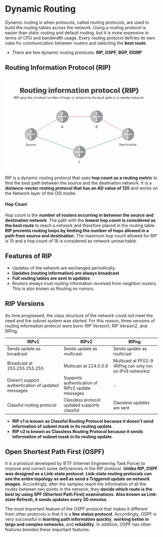 # Dynamic Routing

Dynamic routing is when protocols, called routing protocols, are used to build the routing tables across the network. Using a routing protocol is easier than static routing and default routing, but it is more expensive in terms of CPU and bandwidth usage. Every routing protocol defines its own rules for communication between routers and selecting the **best route**.

- There are few dynamic routing protocols: **RIP, OSPF, BGP, EIGRP**

## Routing Information Protocol (RIP)

<img margin="center" src="https://github.com/wasny0ps/Network-Notes/blob/main/0x8%20-%20Dynamic%20Routing/src/rip.png">

RIP is a dynamic routing protocol that uses **hop count as a routing metric** to find the best path between the source and the destination network. It is a **distance-vector routing protocol that has an AD value of 120** and works on the Network layer of the OSI model.

#### Hop Count

Hop count is the **number of routers occurring in between the source and destination network**. The path with the **lowest hop count is considered as the best route** to reach a network and therefore placed in the routing table. **RIP prevents routing loops by limiting the number of hops allowed in a path from source and destination**. The maximum hop count allowed for RIP is 15 and a hop count of 16 is considered as network unreachable. 

## Features of RIP

- Updates of the network are exchanged periodically.
- **Updates (routing information) are always broadcast**. 
- **Full routing tables are sent in updates**. 
- Routers always trust routing information received from neighbor routers. This is also known as Routing on rumors. 

## RIP Versions

As time progressed, the class structure of the network could not meet the need and the subnet system was started. For this reason, three versions of routing information protocol were born: RIP Version1, RIP Version2, and RIPng. 

|RIPv1|RIPv2|RIPng|
|-|-|-|
|Sends update as broadcast|Sends update as multicast|Sends update as multicast|
|Broadcast at 255.255.255.255|Multicast at 224.0.0.9|Multicast at FF02::9 (RIPng can only run on IPv6 networks)|
|Doesn’t support authentication of updated messages|Supports authentication of RIPv2 update messages|-|
|Classful routing protocol|Classless protocol updated supports classful|Classless updates are sent|

- **RIP v1 is known as Classful Routing Protocol because it doesn’t send information of subnet mask in its routing update**. 
- **RIP v2 is known as Classless Routing Protocol because it sends information of subnet mask in its routing update**. 


## Open Shortest Path First (OSPF)

It is a protocol developed by IETF (Internet Engineering Task Force) to improve and correct some deficiencies in the RIP protocol. **Unlike RIP, OSPF was designed as a Link-state protocol**. **Link-state routing protocols can see the entire topology as well as send a Triggered update on network images**. Accordingly, after the samples reach the information of all the routes between two points in the network, they **decide which route is the best by using SPF (Shortest Path First) examinations**. **Also known as Link-state Refresh, it sends updates every 30 minutes**.

The most important feature of the OSPF protocol that makes it different from other protocols is that it is a **line status protocol**. Accordingly, OSPF is very successful in **learning path information quickly**, **working better in large and complex networks**, and **reliability**. In addition, OSPF has other features besides these important features.
